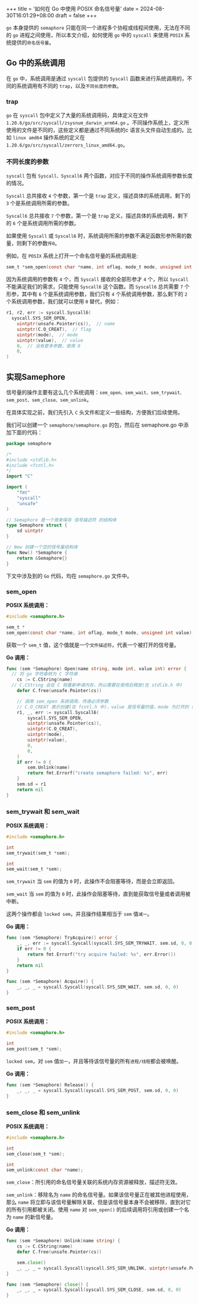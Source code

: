 +++
title = '如何在 Go 中使用 POSIX 命名信号量'
date = 2024-08-30T16:01:29+08:00
draft = false
+++

`go` 本身提供的 `semaphore` 只能在同一个进程多个协程或线程间使用，无法在不同的 `go` 进程之间使用，所以本文介绍，如何使用 `go` 中的 `syscall` 来使用 `POSIX` 系统提供的`命名信号量`。

## Go 中的系统调用

在 `go` 中，系统调用是通过 `syscall` 包提供的 `Syscall` 函数来进行系统调用的，不同的系统调用有不同的 `trap`，以及`不同长度的参数`。

### trap

`go` 在 `syscall` 包中定义了大量的系统调用码，具体定义在文件`1.20.6/go/src/syscall/zsysnum_darwin_arm64.go` 。不同操作系统上，定义所使用的文件是不同的，这些定义都是通过不同系统的c 语言头文件自动生成的。比如 `linux amd64` 操作系统的定义在`1.20.6/go/src/syscall/zerrors_linux_amd64.go`。

### 不同长度的参数

`syscall` 包有 `Syscall、Syscall6` 两个函数，对应于不同的操作系统调用参数长度的情况。

`Syscall` 总共接收 `4` 个参数，第一个是 `trap` 定义，描述具体的系统调用，剩下的 `3` 个是系统调用所需的参数。

`Syscall6` 总共接收 `7` 个参数，第一个是 `trap` 定义，描述具体的系统调用，剩下的 `6` 个是系统调用所需的参数。

如果使用 `Syscall` 或 `Syscall6` 时，系统调用所需的参数不满足函数形参所需的数量，则剩下的参数`传0`。

例如，在 `POSIX` 系统上打开一个命名信号量的系统调用是:

```c
sem_t *sem_open(const char *name, int oflag, mode_t mode, unsigned int value);
```

因为系统调用的参数有 `4` 个，而 `Syscall` 接收的全部形参才 `4` 个，所以 `Syscall` 不能满足我们的需求，只能使用 `Syscall6` 这个函数。而 `Syscall6` 总共需要 `7` 个形参，其中有 `6` 个是系统调用参数，我们只有 `4` 个系统调用参数，那么剩下的 `2` 个系统调用参数，我们就可以使用 `0` 替代，例如：

```go
r1, r2, err := syscall.Syscall6(
  syscall.SYS_SEM_OPEN,
	uintptr(unsafe.Pointer(cs)),  // name
	uintptr(C.O_CREAT),  // flag
	uintptr(mode),  // mode
	uintptr(value),  // value
	0,  // 没有更多参数，使用 0
	0,
)
```

## 实现Samephore

信号量的操作主要有这么几个系统调用：`sem_open、sem_wait、sem_trywait、sem_post、sem_close、sem_unlink`。

在具体实现之前，我们先引入 `C` 头文件和定义一些结构，方便我们后续使用。

我们可以创建一个  `semaphore/semaphore.go` 的包，然后在 semaphore.go 中添加下面的代码：

```go
package semaphore

/*
#include <stdlib.h>
#include <fcntl.h>
*/
import "C"

import (
	"fmt"
	"syscall"
	"unsafe"
)

// Semaphore 是一个用来保存 信号描述符 的结构体
type Semaphore struct {
	sd uintptr
}

// New 创建一个空的信号量结构体
func New() *Semaphore {
	return &Semaphore{}
}
```

下文中涉及到的 `Go` 代码，均在 `semaphore.go` 文件中。

### sem_open

**POSIX 系统调用：**

```c
#include <semaphore.h>

sem_t *
sem_open(const char *name, int oflag, mode_t mode, unsigned int value);
```

获取一个 `sem_t` 值，这个值就是一个`文件描述符`，代表一个被打开的信号量。

**Go 调用：**

```go
func (sem *Semaphore) Open(name string, mode int, value int) error {
  // 将 go 字符串转为 C 字符串
	cs := C.CString(name)
  // C.CString 会在 C 侧重新申请内存，所以需要在使用后释放(在 stdlib.h 中)
	defer C.free(unsafe.Pointer(cs))

	// 调用 sem_open 系统调用，传递必须参数
	// C.O_CREAT 表示创建(在 fcntl.h 中)，value 是信号量的值，mode 为打开的 信号描述符 的状态
	r1, _, err := syscall.Syscall6(
		syscall.SYS_SEM_OPEN,
		uintptr(unsafe.Pointer(cs)),
		uintptr(C.O_CREAT),
		uintptr(mode),
		uintptr(value),
		0,
		0,
	)
	if err != 0 {
		sem.Unlink(name)
		return fmt.Errorf("create semaphore failed: %s", err)
	}
	sem.sd = r1
	return nil
}
```

### sem_trywait 和 sem_wait

**POSIX 系统调用：**

```c
#include <semaphore.h>

int
sem_trywait(sem_t *sem);

int
sem_wait(sem_t *sem);
```

`sem_trywait` 当 `sem` 的值为 `0` 时，此操作不会阻塞等待，而是会立即返回。

`sem_wait` 当 `sem` 的值为 `0` 时，此操作会阻塞等待，直到能获取信号量或者调用被中断。

这两个操作都会 `locked sem`，并且操作结果相当于 `sem` 值`减一`。

**Go 调用：**

```go
func (sem *Semaphore) TryAcquire() error {
	_, _, err := syscall.Syscall(syscall.SYS_SEM_TRYWAIT, sem.sd, 0, 0)
	if err != 0 {
		return fmt.Errorf("try acquire failed: %s", err.Error())
	}
	return nil
}

func (sem *Semaphore) Acquire() {
	_, _, _ = syscall.Syscall(syscall.SYS_SEM_WAIT, sem.sd, 0, 0)
}
```

### sem_post

**POSIX 系统调用：**

```c
#include <semaphore.h>

int
sem_post(sem_t *sem);
```

`locked sem`，对 `sem` 值`加一`，并且等待该信号量的所有`进程/线程`都会被唤醒。

**Go 调用：**

```go
func (sem *Semaphore) Release() {
	_, _, _ = syscall.Syscall(syscall.SYS_SEM_POST, sem.sd, 0, 0)
}
```

### sem_close 和 sem_unlink

**POSIX 系统调用：**

```c
#include <semaphore.h>

int
sem_close(sem_t *sem);

int
sem_unlink(const char *name);
```

`sem_close`：所引用的命名信号量关联的系统内存资源被释放，描述符无效。

`sem_unlink`：移除名为 `name` 的命名信号量。如果该信号量正在被其他进程使用，那么 `name` 将立即与该信号量解除关联，但是该信号量本身不会被移除，直到对它的所有引用都被关闭。使用 `name` 对 `sem_open()` 的后续调用将引用或创建一个名为 `name` 的新信号量。

**Go 调用：**

```go
func (sem *Semaphore) Unlink(name string) {
	cs := C.CString(name)
	defer C.free(unsafe.Pointer(cs))

	sem.close()
	_, _, _ = syscall.Syscall(syscall.SYS_SEM_UNLINK, uintptr(unsafe.Pointer(cs)), 0, 0)
}

func (sem *Semaphore) close() {
	_, _, _ = syscall.Syscall(syscall.SYS_SEM_CLOSE, sem.sd, 0, 0)
}
```
